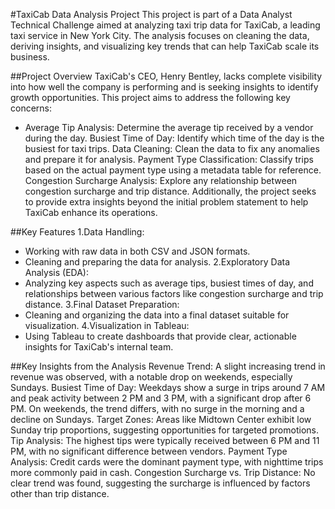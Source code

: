 #TaxiCab Data Analysis Project
This project is part of a Data Analyst Technical Challenge aimed at analyzing taxi trip data for TaxiCab, a leading taxi service in New York City. The analysis focuses on cleaning the data, deriving insights, and visualizing key trends that can help TaxiCab scale its business.

##Project Overview
TaxiCab's CEO, Henry Bentley, lacks complete visibility into how well the company is performing and is seeking insights to identify growth opportunities. This project aims to address the following key concerns:

* Average Tip Analysis: Determine the average tip received by a vendor during the day.
Busiest Time of Day: Identify which time of the day is the busiest for taxi trips.
Data Cleaning: Clean the data to fix any anomalies and prepare it for analysis.
Payment Type Classification: Classify trips based on the actual payment type using a metadata table for reference.
Congestion Surcharge Analysis: Explore any relationship between congestion surcharge and trip distance.
Additionally, the project seeks to provide extra insights beyond the initial problem statement to help TaxiCab enhance its operations.

##Key Features
1.Data Handling:
- Working with raw data in both CSV and JSON formats.
- Cleaning and preparing the data for analysis.
2.Exploratory Data Analysis (EDA):
- Analyzing key aspects such as average tips, busiest times of day, and relationships between various factors like congestion surcharge and trip distance.
3.Final Dataset Preparation:
- Cleaning and organizing the data into a final dataset suitable for visualization.
4.Visualization in Tableau:
- Using Tableau to create dashboards that provide clear, actionable insights for TaxiCab's internal team.

##Key Insights from the Analysis
Revenue Trend: 
A slight increasing trend in revenue was observed, with a notable drop on weekends, especially Sundays.
Busiest Time of Day: 
Weekdays show a surge in trips around 7 AM and peak activity between 2 PM and 3 PM, with a significant drop after 6 PM. On weekends, the trend differs, with no surge in the morning and a decline on Sundays.
Target Zones: 
Areas like Midtown Center exhibit low Sunday trip proportions, suggesting opportunities for targeted promotions.
Tip Analysis: 
The highest tips were typically received between 6 PM and 11 PM, with no significant difference between vendors.
Payment Type Analysis: 
Credit cards were the dominant payment type, with nighttime trips more commonly paid in cash.
Congestion Surcharge vs. Trip Distance: 
No clear trend was found, suggesting the surcharge is influenced by factors other than trip distance.
